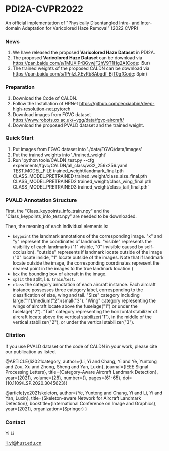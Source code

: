 # PDI2A-CVPR2022
An official implementation of "Physically Disentangled Intra- and Inter-domain Adaptation for Varicolored Haze Removal" (2022 CVPR)

### News
1. We have released the proposed **Varicolored Haze Dataset** in PDI2A.
2. The proposed **Varicolored Haze Dataset** can be download via https://pan.baidu.com/s/1MUXIPrBGvwjF2hV9T1Hg2A(Code: i5ur) 
3. The trained weights of the proposed CALDN can be download via https://pan.baidu.com/s/1PnIzLXEvRb8Abgdf_BjT0g(Code: 3pin)

### Preparation
1. Download the Code of CALDN.
2. Follow the Installation of HRNet https://github.com/leoxiaobin/deep-high-resolution-net.pytorch
3. Download images from FGVC dataset https://www.robots.ox.ac.uk/~vgg/data/fgvc-aircraft/
4. Download the proposed PVALD dataset and the trained weight.

### Quick Start
1. Put images from FGVC dataset into './data/FGVC/data/images'
2. Put the trained weights into './trained_weight'
3. Run 'python tools/CALDN_test.py --cfg experiments/fgvc/CALDN/all_class/w32_256x256.yaml   TEST.MODEL_FILE trained_weight/landmark_final.pth CLASS_MODEL.PRETRAINED trained_weight/class_size_final.pth   CLASS_MODEL.PRETRAINED2 trained_weight/class_wing_final.pth   CLASS_MODEL.PRETRAINED3 trained_weight/class_tail_final.pth'

### PVALD Annotation Structure

First, the "Class_keypoints_info_train.npy" and the "Class_keypoints_info_test.npy" are needed to be downloaded.

Then, the meaning of each individual elements is:
 - `keypoint`  the landmark annotations of the corresponding image. "x" and "y" represent the coordinates of landmark. "visible" represents the visibility of each landmarks ("1" visible, "0" invisible caused by self-occlusion). "outside" represents if landmark locate outside of the image ("0" locate inside, "1" locate outside of the images. Note that if landmark locate outside the image, the corresponding coordinates represent the nearest point in the images to the true landmark location.)
 - `box`  the bounding box of aircraft in the image.
 - `split` the split, i.e. `train`/`test`.
 - `class`   the category annotation of each aircraft instance. Each aircraft instance possesses three category label, corresponding to the classification of size, wing and tail. "Size" category including large("1")/medium("2")/small("3"). "Wing" category representing the wings of aircraft locate above the fuselage("1") or under the fuselage("2"). "Tail" category representing the horizontal stabilizer of aircraft locate above the vertical stabilizer("1"), in the middle of the vertical stabilizer("2"), or under the vertical stabilizer("3").

### Citation
If you use PVALD dataset or the code of CALDN in your work, please cite our publication as listed.

@ARTICLE{li2021category,
  author={Li, Yi and Chang, Yi and Ye, Yuntong and Zou, Xu and Zhong, Sheng and Yan, Luxin},
  journal={IEEE Signal Processing Letters}, 
  title={Category-Aware Aircraft Landmark Detection}, 
  year={2021},
  volume={28},
  number={},
  pages={61-65},
  doi={10.1109/LSP.2020.3045623}}

@article{ye2021skeleton,
  author={Ye, Yuntong and Chang, Yi and Li, Yi and Yan, Luxin},
  title={Skeleton-aware Network for Aircraft Landmark Detection},
  booktitle={International Conference on Image and Graphics},
  year={2021},
  organization={Springer}
}

### Contact

Yi Li

li_yi@hust.edu.cn
